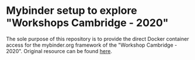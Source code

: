 # Mybinder setup to explore "Workshops Cambridge - 2020"

The sole purpose of this repository is to provide the direct Docker container access for the mybinder.org framework of the "Workshop Cambridge - 2020". Original resource can be found [here](https://github.com/miykael/workshop_pybrain).